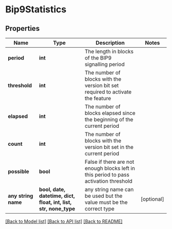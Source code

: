 # Bip9Statistics


## Properties
Name | Type | Description | Notes
------------ | ------------- | ------------- | -------------
**period** | **int** | The length in blocks of the BIP9 signalling period | 
**threshold** | **int** | The number of blocks with the version bit set required to activate the feature | 
**elapsed** | **int** | The number of blocks elapsed since the beginning of the current period | 
**count** | **int** | The number of blocks with the version bit set in the current period | 
**possible** | **bool** | False if there are not enough blocks left in this period to pass activation threshold | 
**any string name** | **bool, date, datetime, dict, float, int, list, str, none_type** | any string name can be used but the value must be the correct type | [optional]

[[Back to Model list]](../README.md#documentation-for-models) [[Back to API list]](../README.md#documentation-for-api-endpoints) [[Back to README]](../README.md)


